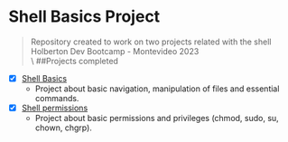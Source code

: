 # Shell Basics Project
>Repository created to work on two projects related with the shell  
>Holberton Dev Bootcamp - Montevideo 2023 <br />\ 
##Projects completed  
- [x] [Shell Basics](https://github.com/cristian-encalada/holbertonschool-shell/tree/master/basics)
	- Project about basic navigation, manipulation of files and essential commands.
- [x] [Shell permissions](https://github.com/cristian-encalada/holbertonschool-shell/tree/master/permissions)
	- Project about basic permissions and privileges (chmod, sudo, su, chown, chgrp).
